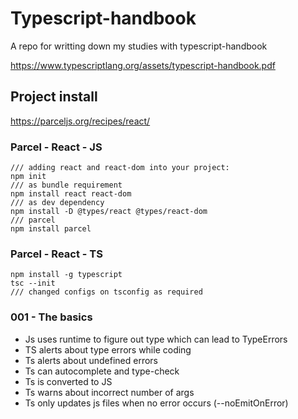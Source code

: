 # Typescript-handbook
A repo for writting down my studies with typescript-handbook

https://www.typescriptlang.org/assets/typescript-handbook.pdf


## Project install 

https://parceljs.org/recipes/react/


### Parcel - React - JS 

```
/// adding react and react-dom into your project:
npm init
/// as bundle requirement
npm install react react-dom
/// as dev dependency
npm install -D @types/react @types/react-dom 
/// parcel 
npm install parcel

```

### Parcel - React - TS 
```
npm install -g typescript
tsc --init
/// changed configs on tsconfig as required
```

### 001 - The basics 

- Js uses runtime to figure out type which can lead to TypeErrors
- TS alerts about type errors while coding 
- Ts alerts about undefined errors 
- Ts can autocomplete and type-check 
- Ts is converted to JS 
- Ts warns about incorrect number of args
- Ts only updates js files when no error occurs (--noEmitOnError)
